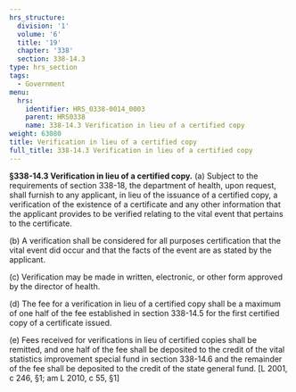```yaml
---
hrs_structure:
  division: '1'
  volume: '6'
  title: '19'
  chapter: '338'
  section: 338-14.3
type: hrs_section
tags:
  - Government
menu:
  hrs:
    identifier: HRS_0338-0014_0003
    parent: HRS0338
    name: 338-14.3 Verification in lieu of a certified copy
weight: 63080
title: Verification in lieu of a certified copy
full_title: 338-14.3 Verification in lieu of a certified copy
---
```

**§338-14.3 Verification in lieu of a certified copy.** (a) Subject to the requirements of section 338-18, the department of health, upon request, shall furnish to any applicant, in lieu of the issuance of a certified copy, a verification of the existence of a certificate and any other information that the applicant provides to be verified relating to the vital event that pertains to the certificate.

(b) A verification shall be considered for all purposes certification that the vital event did occur and that the facts of the event are as stated by the applicant.

(c) Verification may be made in written, electronic, or other form approved by the director of health.

(d) The fee for a verification in lieu of a certified copy shall be a maximum of one half of the fee established in section 338-14.5 for the first certified copy of a certificate issued.

(e) Fees received for verifications in lieu of certified copies shall be remitted, and one half of the fee shall be deposited to the credit of the vital statistics improvement special fund in section 338-14.6 and the remainder of the fee shall be deposited to the credit of the state general fund. [L 2001, c 246, §1; am L 2010, c 55, §1]